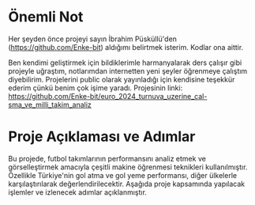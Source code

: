 # Önemli Not
Her şeyden önce projeyi sayın İbrahim Püsküllü'den (https://github.com/Enke-bit) aldığımı belirtmek isterim. Kodlar ona aittir.

Ben kendimi geliştirmek için bildiklerimle harmanyalarak ders çalışır gibi projeyle uğraştım, notlarımdan internetten yeni şeyler öğrenmeye çalıştım diyebilirim.
Projelerini public olarak yayınladığı için kendisine teşekkür ederim çünkü benim çok işime yaradı.
Projesinin linki: https://github.com/Enke-bit/euro_2024_turnuva_uzerine_cal-sma_ve_milli_takim_analiz

# Proje Açıklaması ve Adımlar
Bu projede, futbol takımlarının performansını analiz etmek ve görselleştirmek amacıyla çeşitli makine öğrenmesi teknikleri kullanılmıştır. Özellikle Türkiye'nin gol atma ve gol yeme performansı, diğer ülkelerle karşılaştırılarak değerlendirilecektir. Aşağıda proje kapsamında yapılacak işlemler ve izlenecek adımlar açıklanmıştır.
